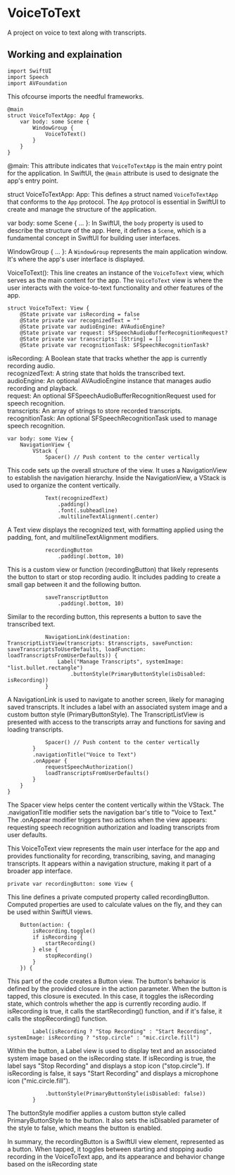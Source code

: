 # VoiceToText
A project on voice to text along with transcripts.

## Working and explaination

```
import SwiftUI
import Speech
import AVFoundation
```
This ofcourse imports the needful frameworks.

```
@main
struct VoiceToTextApp: App {
    var body: some Scene {
        WindowGroup {
            VoiceToText()
        }
    }
}
```

@main: This attribute indicates that `VoiceToTextApp` is the main entry point for the application. In SwiftUI, the `@main` attribute is used to designate the app's entry point. <br>

struct VoiceToTextApp: App: This defines a struct named `VoiceToTextApp` that conforms to the `App` protocol. The `App` protocol is essential in SwiftUI to create and manage the structure of the application.<br>

var body: some Scene { ... }: In SwiftUI, the `body` property is used to describe the structure of the app. Here, it defines a `Scene`, which is a fundamental concept in SwiftUI for building user interfaces.<br>

WindowGroup { ... }: A `WindowGroup` represents the main application window. It's where the app's user interface is displayed.<br>

VoiceToText(): This line creates an instance of the `VoiceToText` view, which serves as the main content for the app. The `VoiceToText` view is where the user interacts with the voice-to-text functionality and other features of the app.

```
struct VoiceToText: View {
    @State private var isRecording = false
    @State private var recognizedText = ""
    @State private var audioEngine: AVAudioEngine?
    @State private var request: SFSpeechAudioBufferRecognitionRequest?
    @State private var transcripts: [String] = []
    @State private var recognitionTask: SFSpeechRecognitionTask?
```

isRecording: A Boolean state that tracks whether the app is currently recording audio.<br>
recognizedText: A string state that holds the transcribed text.<br>
audioEngine: An optional AVAudioEngine instance that manages audio recording and playback.<br>
request: An optional SFSpeechAudioBufferRecognitionRequest used for speech recognition.<br>
transcripts: An array of strings to store recorded transcripts.<br>
recognitionTask: An optional SFSpeechRecognitionTask used to manage speech recognition.

```
var body: some View {
    NavigationView {
        VStack {
            Spacer() // Push content to the center vertically
```
This code sets up the overall structure of the view. It uses a NavigationView to establish the navigation hierarchy. Inside the NavigationView, a VStack is used to organize the content vertically.

```
            Text(recognizedText)
                .padding()
                .font(.subheadline)
                .multilineTextAlignment(.center)
```
A Text view displays the recognized text, with formatting applied using the padding, font, and multilineTextAlignment modifiers.

```
            recordingButton
                .padding(.bottom, 10)
```
This is a custom view or function (recordingButton) that likely represents the button to start or stop recording audio. It includes padding to create a small gap between it and the following button.

```
            saveTranscriptButton
                .padding(.bottom, 10)
```
Similar to the recording button, this represents a button to save the transcribed text.

```
            NavigationLink(destination: TranscriptListView(transcripts: $transcripts, saveFunction: saveTranscriptsToUserDefaults, loadFunction: loadTranscriptsFromUserDefaults)) {
                Label("Manage Transcripts", systemImage: "list.bullet.rectangle")
                    .buttonStyle(PrimaryButtonStyle(isDisabled: isRecording))
            }
```
A NavigationLink is used to navigate to another screen, likely for managing saved transcripts. It includes a label with an associated system image and a custom button style (PrimaryButtonStyle). The TranscriptListView is presented with access to the transcripts array and functions for saving and loading transcripts.

```
            Spacer() // Push content to the center vertically
        }
        .navigationTitle("Voice to Text")
        .onAppear {
            requestSpeechAuthorization()
            loadTranscriptsFromUserDefaults()
        }
    }
}
```
The Spacer view helps center the content vertically within the VStack. The .navigationTitle modifier sets the navigation bar's title to "Voice to Text." The .onAppear modifier triggers two actions when the view appears: requesting speech recognition authorization and loading transcripts from user defaults.<br>

This VoiceToText view represents the main user interface for the app and provides functionality for recording, transcribing, saving, and managing transcripts. It appears within a navigation structure, making it part of a broader app interface.

```
private var recordingButton: some View {
```
This line defines a private computed property called recordingButton. Computed properties are used to calculate values on the fly, and they can be used within SwiftUI views.

```
    Button(action: {
        isRecording.toggle()
        if isRecording {
            startRecording()
        } else {
            stopRecording()
        }
    }) {
```
This part of the code creates a Button view. The button's behavior is defined by the provided closure in the action parameter. When the button is tapped, this closure is executed. In this case, it toggles the isRecording state, which controls whether the app is currently recording audio. If isRecording is true, it calls the startRecording() function, and if it's false, it calls the stopRecording() function.

```
        Label(isRecording ? "Stop Recording" : "Start Recording", systemImage: isRecording ? "stop.circle" : "mic.circle.fill")
```
Within the button, a Label view is used to display text and an associated system image based on the isRecording state. If isRecording is true, the label says "Stop Recording" and displays a stop icon ("stop.circle"). If isRecording is false, it says "Start Recording" and displays a microphone icon ("mic.circle.fill").

```
            .buttonStyle(PrimaryButtonStyle(isDisabled: false))
        }
```

The buttonStyle modifier applies a custom button style called PrimaryButtonStyle to the button. It also sets the isDisabled parameter of the style to false, which means the button is enabled.

In summary, the recordingButton is a SwiftUI view element, represented as a button. When tapped, it toggles between starting and stopping audio recording in the VoiceToText app, and its appearance and behavior change based on the isRecording state
